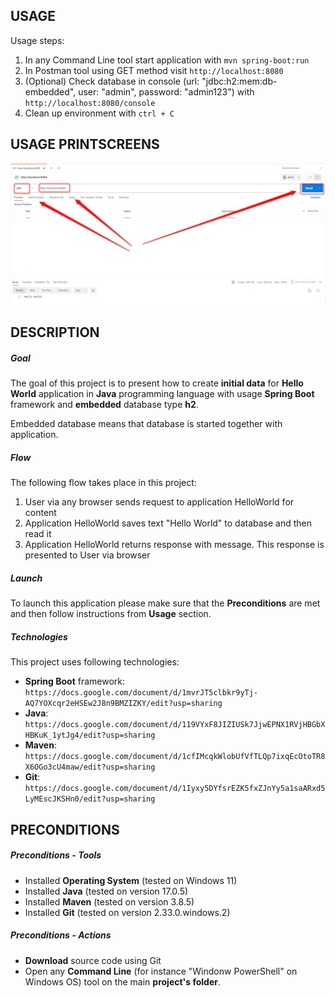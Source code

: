 USAGE
-----

Usage steps:
1. In any Command Line tool start application with `mvn spring-boot:run`
1. In Postman tool using GET method visit `http://localhost:8080`
1. (Optional) Check database in console (url: "jdbc:h2:mem:db-embedded", user: "admin", password: "admin123") with `http://localhost:8080/console`
1. Clean up environment with `ctrl + C`


USAGE PRINTSCREENS
------------------

![My Image](images/image-01.png)


DESCRIPTION
-----------

##### Goal
The goal of this project is to present how to create **initial data** for **Hello World** application in **Java** programming language with usage **Spring Boot** framework and **embedded** database type **h2**.

Embedded database means that database is started together with application. 

##### Flow
The following flow takes place in this project:
1. User via any browser sends request to application HelloWorld for content
1. Application HelloWorld saves text "Hello World" to database and then read it
1. Application HelloWorld returns response with message. This response is presented to User via browser

##### Launch
To launch this application please make sure that the **Preconditions** are met and then follow instructions from **Usage** section.

##### Technologies
This project uses following technologies:
* **Spring Boot** framework: `https://docs.google.com/document/d/1mvrJT5clbkr9yTj-AQ7YOXcqr2eHSEw2J8n9BMZIZKY/edit?usp=sharing`
* **Java**: `https://docs.google.com/document/d/119VYxF8JIZIUSk7JjwEPNX1RVjHBGbXHBKuK_1ytJg4/edit?usp=sharing`
* **Maven**: `https://docs.google.com/document/d/1cfIMcqkWlobUfVfTLQp7ixqEcOtoTR8X6OGo3cU4maw/edit?usp=sharing`
* **Git**: `https://docs.google.com/document/d/1Iyxy5DYfsrEZK5fxZJnYy5a1saARxd5LyMEscJKSHn0/edit?usp=sharing`


PRECONDITIONS
-------------
##### Preconditions - Tools
* Installed **Operating System** (tested on Windows 11)
* Installed **Java** (tested on version 17.0.5)
* Installed **Maven** (tested on version 3.8.5)
* Installed **Git** (tested on version 2.33.0.windows.2)

##### Preconditions - Actions
* **Download** source code using Git 
* Open any **Command Line** (for instance "Windonw PowerShell" on Windows OS) tool on the main **project's folder**.